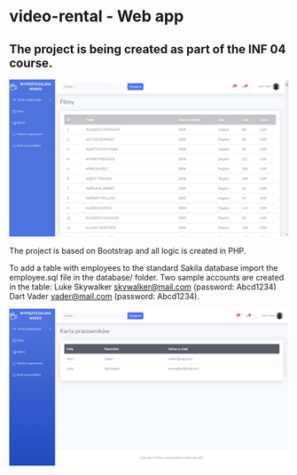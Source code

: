 # video-rental - Web app
## The project is being created as part of the INF 04 course.

![video-rental - web app](./screenshots/video-rental.png)

The project is based on Bootstrap and all logic is created in PHP.

To add a table with employees to the standard Sakila database import the employee.sql file in the database/ folder. Two sample accounts are created in the table:
Luke Skywalker skywalker@mail.com (password: Abcd1234)
Dart Vader vader@mail.com (password: Abcd1234).

![video-rental_employee - web app](./screenshots/video-rental_employee.png)
